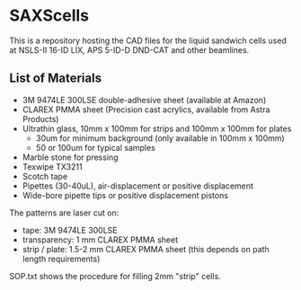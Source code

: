 # SAXScells

This is a repository hosting the CAD files for the liquid sandwich cells used at NSLS-II 16-ID LIX, APS 5-ID-D DND-CAT and other beamlines. 

## List of Materials

- 3M 9474LE 300LSE double-adhesive sheet (available at Amazon)
- CLAREX PMMA sheet (Precision cast acrylics, available from Astra Products)
- Ultrathin glass, 10mm x 100mm for strips and 100mm x 100mm for plates
  - 30um for minimum background (only available in 100mm x 100mm)
  - 50 or 100um for typical samples
- Marble stone for pressing
- Texwipe TX3211
- Scotch tape
- Pipettes (30-40uL), air-displacement or positive displacement
- Wide-bore pipette tips or positive displacement pistons

The patterns are laser cut on:
- tape: 3M 9474LE 300LSE
- transparency: 1 mm CLAREX PMMA sheet
- strip / plate: 1.5-2 mm CLAREX PMMA sheet (this depends on path length requirements)

SOP.txt shows the procedure for filling 2mm "strip" cells.

